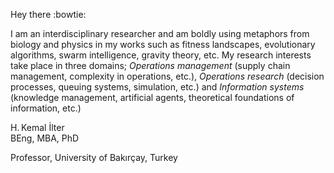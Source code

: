 Hey there :bowtie:

I am an interdisciplinary researcher and am boldly using metaphors from biology and physics in my works such as fitness landscapes, evolutionary algorithms, swarm intelligence, gravity theory, etc. My research interests take place in three domains; _Operations management_ (supply chain management, complexity in operations, etc.), _Operations research_ (decision processes, queuing systems, simulation, etc.) and _Information systems_ (knowledge management, artificial agents, theoretical foundations of information, etc.)

H. Kemal İlter  
BEng, MBA, PhD

Professor, University of Bakırçay, Turkey

<!--
**hkilter/hkilter** is a ✨ _special_ ✨ repository because its `README.md` (this file) appears on your GitHub profile.

Here are some ideas to get you started:

- 🔭 I’m currently working on University of Bakırçay
- 🌱 I’m currently learning ...
- 👯 I’m looking to collaborate on ...
- 🤔 I’m looking for help with ...
- 💬 Ask me about ...
- 📫 How to reach me: ...
- 😄 Pronouns: ...
- ⚡ Fun fact: ...
-->
